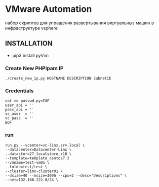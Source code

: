 # VMware Automation #
набор скриптов для упращения развертывания виртуальныз машин в инфраструктуре vsphere

## INSTALLATION ##
 * pip3 install pyVim


### Create New PHPIpam IP ###
```./create_new_ip.py HOSTNAME DESCRIPTION SubnetID```

### Credentials ###
```
cat >> passwd.py<EOF
user_api = ''
pass_api = ''
vc_user  = ''
vc_pass  = ''
EOF
```

### run ###
``` 
run.py --vcenter=vc-linx.srv.local \
--datacenter=Datacenter-Linx \
--datastor=27_localstore_r10 \
--template=template_centos7.3 
--vmname=test-vm01 \
--folde=test/test \
--cluster=linx-cluster01 \
--dsize=40 --msize=3096 --cpu=2 --desc="Descriptions" \
--net=192.168.222.0/24 \
```
